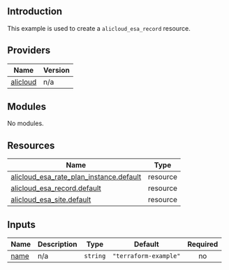 ## Introduction

This example is used to create a `alicloud_esa_record` resource.

<!-- BEGIN_TF_DOCS -->
## Providers

| Name | Version |
|------|---------|
| <a name="provider_alicloud"></a> [alicloud](#provider\_alicloud) | n/a |

## Modules

No modules.

## Resources

| Name | Type |
|------|------|
| [alicloud_esa_rate_plan_instance.default](https://registry.terraform.io/providers/aliyun/alicloud/latest/docs/resources/esa_rate_plan_instance) | resource |
| [alicloud_esa_record.default](https://registry.terraform.io/providers/aliyun/alicloud/latest/docs/resources/esa_record) | resource |
| [alicloud_esa_site.default](https://registry.terraform.io/providers/aliyun/alicloud/latest/docs/resources/esa_site) | resource |

## Inputs

| Name | Description | Type | Default | Required |
|------|-------------|------|---------|:--------:|
| <a name="input_name"></a> [name](#input\_name) | n/a | `string` | `"terraform-example"` | no |
<!-- END_TF_DOCS -->
